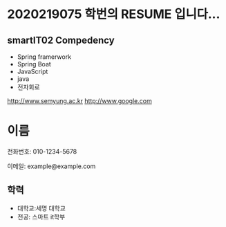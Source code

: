 # 2020219075 학번의 RESUME 입니다...

## smartIT02 Compedency
- Spring framerwork
- Spring Boat
- JavaScript
- java
- 전자회로

http://www.semyung.ac.kr
http://www.google.com


<body>
    <h1>이름</h1>
    <p>전화번호: 010-1234-5678</p>
    <p>이메일: example@example.com</p>
    <h2>학력</h2>
    <ul>
        <li>대학교:세명 대학교</li>
        <li>전공: 스마트 it학부 </li>    
</body>
